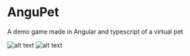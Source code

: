 # AnguPet
A demo game made in Angular and typescript of a virtual pet


![alt text](https://github.com/ahuertam/AnguPet/master/screens/egg1.png)
![alt text](https://github.com/ahuertam/AnguPet/master/screens/play.png)